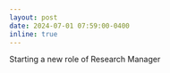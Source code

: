 ```yaml
---
layout: post
date: 2024-07-01 07:59:00-0400
inline: true
---
```


Starting a new role of Research Manager
